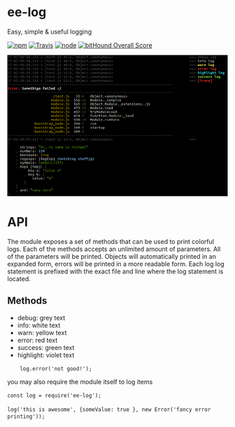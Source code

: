# ee-log

Easy, simple & useful logging


[![npm](https://img.shields.io/npm/dm/ee-log.svg?style=flat-square)](https://www.npmjs.com/package/ee-log)
[![Travis](https://img.shields.io/travis/eventEmitter/ee-log.svg?style=flat-square)](https://travis-ci.org/eventEmitter/ee-log)
[![node](https://img.shields.io/node/v/ee-log.svg?style=flat-square)](https://nodejs.org/)
[![bitHound Overall Score](https://www.bithound.io/github/eventEmitter/ee-log/badges/score.svg)](https://www.bithound.io/github/eventEmitter/ee-log)


![printscreen](docs/demo.png)


# API

The module exposes a set of methods that can be used to print colorful logs. Each of the methods accepts an unlimited amount of parameters. All of the parameters will be printed. Objects will automatically printed in an expanded form, errors will be printed in a more readable form. Each log log statement is prefixed with the exact file and line where the log statement is located.

## Methods

- debug: grey text
- info: white text
- warn: yellow text
- error: red text
- success: green text
- highlight: violet text

	

```
	log.error('not good!');
```

you may also require the module itself to log items

	const log = require('ee-log');

	log('this is awesome', {someValue: true }, new Error('fancy error printing'));
